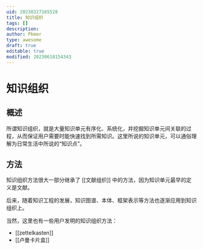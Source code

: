 ```yaml
---
uid: 20230327165528
title: 知识组织
tags: []
description: 
author: Pkmer
type: awesome
draft: true
editable: true
modified: 20230618154343
---
```


# 知识组织

## 概述

所谓知识组织，就是大量知识单元有序化、系统化，并挖掘知识单元间关联的过程，从而保证用户需要时能快速找到所需知识。这里所说的知识单元，可以通俗理解为日常生活中所说的“知识点”。

## 方法

知识组织方法很大一部分继承了 [[文献组织]] 中的方法，因为知识单元最早的定义是文献。

后来，随着知识工程的发展，知识图谱、本体、框架表示等方法也逐渐应用到知识组织上。

当然，这里也有一些用户发明的知识组织方法：

- [[zettelkasten]]
- [[卢曼卡片盒]]